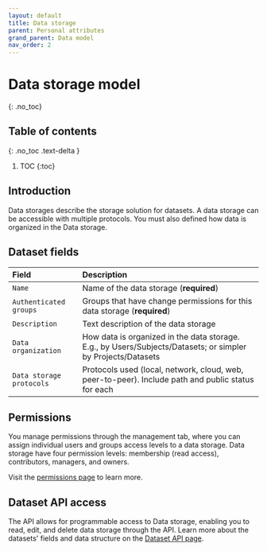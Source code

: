 ```yaml
---
layout: default
title: Data storage
parent: Personal attributes
grand_parent: Data model
nav_order: 2
---
```


# Data storage model
{: .no_toc}

## Table of contents
{: .no_toc .text-delta }

1. TOC
{:toc}

## Introduction 

Data storages describe the storage solution for datasets. A data storage can be accessible with multiple protocols. You must also defined how data is organized in the Data storage.

## Dataset fields

| Field                | Description |
|:---------------------|:------------|
| `Name`                 | Name of the data storage (**required**) |
| `Authenticated groups` | Groups that have change permissions for this data storage (**required**) |
| `Description`          | Text description of the data storage |
| `Data organization`    | How data is organized in the data storage. E.g., by Users/Subjects/Datasets; or simpler by Projects/Datasets |
| `Data storage protocols` | Protocols used (local, network, cloud, web, peer-to-peer). Include path and public status for each |

## Permissions

You manage permissions through the management tab, where you can assign individual users and groups access levels to a data storage. Data storage have four permission levels: membership (read access), contributors, managers, and owners.

Visit the [permissions page]({{"datamodel/permission/"|absolute_url}}) to learn more. 

## Dataset API access

The API allows for programmable access to Data storage, enabling you to read, edit, and delete data storage through the API. Learn more about the datasets' fields and data structure on the [Dataset API page]({{"api/personal_attributes/datastorage/"|absolute_url}}). 
